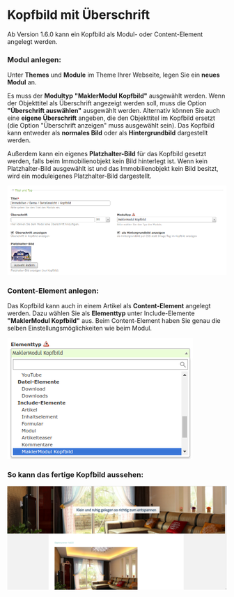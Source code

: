 # Kopfbild mit Überschrift

Ab Version 1.6.0 kann ein Kopfbild  als Modul- oder Content-Element angelegt werden.

### Modul anlegen:

Unter **Themes** und **Module** im Theme Ihrer Webseite, legen Sie ein **neues Modul** an. 

Es muss der **Modultyp** **"MaklerModul Kopfbild"** ausgewählt werden. Wenn der Objekttitel als Überschrift angezeigt werden soll, muss die Option **"Überschrift auswählen"** ausgewählt werden. Alternativ können Sie auch eine **eigene Überschrift** angeben, die den Objekttitel im Kopfbild ersetzt (die Option "Überschrift anzeigen" muss ausgewählt sein). Das Kopfbild kann entweder als **normales Bild** oder als **Hintergrundbild** dargestellt werden. 

Außerdem kann ein eigenes **Platzhalter-Bild** für das Kopfbild gesetzt werden, falls beim Immobilienobjekt kein Bild hinterlegt ist. Wenn kein Platzhalter-Bild ausgewählt ist und das Immobilienobjekt kein Bild besitzt, wird ein moduleigenes Platzhalter-Bild dargestellt. 

![](assets/headerimage_module.png)

### Content-Element anlegen:

Das Kopfbild kann auch in einem Artikel als **Content-Element** angelegt werden. Dazu wählen Sie als **Elementtyp** unter Include-Elemente **"MaklerModul Kopfbild"** aus. Beim Content-Element haben Sie genau die selben Einstellungsmöglichkeiten wie beim Modul.

![](assets/headerimage_content_auswahl.png)

### So kann das fertige Kopfbild aussehen:

![](assets/screenshot-detailansicht-headerbild.png)